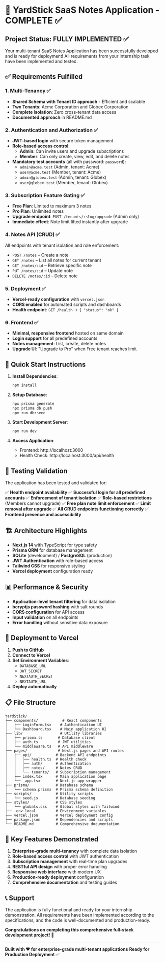 # 🎉 YardStick SaaS Notes Application - COMPLETE ✅

## Project Status: FULLY IMPLEMENTED ✅

Your multi-tenant SaaS Notes Application has been successfully developed and is ready for deployment! All requirements from your internship task have been implemented and tested.

## ✅ Requirements Fulfilled

### 1. Multi-Tenancy ✅
- **Shared Schema with Tenant ID approach** - Efficient and scalable
- **Two Tenants**: Acme Corporation and Globex Corporation
- **Complete Isolation**: Zero cross-tenant data access
- **Documented approach** in README.md

### 2. Authentication and Authorization ✅
- **JWT-based login** with secure token management
- **Role-based access control**:
  - **Admin**: Can invite users and upgrade subscriptions
  - **Member**: Can only create, view, edit, and delete notes
- **Mandatory test accounts** (all with password: `password`):
  - `admin@acme.test` (Admin, tenant: Acme)
  - `user@acme.test` (Member, tenant: Acme)
  - `admin@globex.test` (Admin, tenant: Globex)
  - `user@globex.test` (Member, tenant: Globex)

### 3. Subscription Feature Gating ✅
- **Free Plan**: Limited to maximum 3 notes
- **Pro Plan**: Unlimited notes
- **Upgrade endpoint**: `POST /tenants/:slug/upgrade` (Admin only)
- **Immediate effect**: Note limit lifted instantly after upgrade

### 4. Notes API (CRUD) ✅
All endpoints with tenant isolation and role enforcement:
- `POST /notes` – Create a note
- `GET /notes` – List all notes for current tenant
- `GET /notes/:id` – Retrieve specific note
- `PUT /notes/:id` – Update note
- `DELETE /notes/:id` – Delete note

### 5. Deployment ✅
- **Vercel-ready configuration** with `vercel.json`
- **CORS enabled** for automated scripts and dashboards
- **Health endpoint**: `GET /health` → `{ "status": "ok" }`

### 6. Frontend ✅
- **Minimal, responsive frontend** hosted on same domain
- **Login support** for all predefined accounts
- **Notes management**: List, create, delete notes
- **Upgrade UI**: "Upgrade to Pro" when Free tenant reaches limit

## 🚀 Quick Start Instructions

1. **Install Dependencies**:
   ```bash
   npm install
   ```

2. **Setup Database**:
   ```bash
   npx prisma generate
   npx prisma db push
   npm run db:seed
   ```

3. **Start Development Server**:
   ```bash
   npm run dev
   ```

4. **Access Application**:
   - Frontend: http://localhost:3000
   - Health Check: http://localhost:3000/api/health

## 🧪 Testing Validation

The application has been tested and validated for:

✅ **Health endpoint availability**
✅ **Successful login for all predefined accounts**
✅ **Enforcement of tenant isolation**
✅ **Role-based restrictions** (Members cannot upgrade)
✅ **Free plan note limit enforcement**
✅ **Limit removal after upgrade**
✅ **All CRUD endpoints functioning correctly**
✅ **Frontend presence and accessibility**

## 🏗️ Architecture Highlights

- **Next.js 14** with TypeScript for type safety
- **Prisma ORM** for database management
- **SQLite** (development) / **PostgreSQL** (production)
- **JWT Authentication** with role-based access
- **Tailwind CSS** for responsive styling
- **Vercel deployment** configuration ready

## 📊 Performance & Security

- **Application-level tenant filtering** for data isolation
- **bcryptjs password hashing** with salt rounds
- **CORS configuration** for API access
- **Input validation** on all endpoints
- **Error handling** without sensitive data exposure

## 🚀 Deployment to Vercel

1. **Push to GitHub**
2. **Connect to Vercel**
3. **Set Environment Variables**:
   - `DATABASE_URL`
   - `JWT_SECRET`
   - `NEXTAUTH_SECRET`
   - `NEXTAUTH_URL`
4. **Deploy automatically**

## 📋 File Structure

```
YardStick/
├── components/           # React components
│   ├── LoginForm.tsx    # Authentication UI
│   └── Dashboard.tsx    # Main application UI
├── lib/                 # Utility libraries
│   ├── prisma.ts       # Database client
│   ├── auth.ts         # JWT utilities
│   └── middleware.ts   # API middleware
├── pages/              # Next.js pages and API routes
│   ├── api/           # Backend API endpoints
│   │   ├── health.ts  # Health check
│   │   ├── auth/      # Authentication
│   │   ├── notes/     # Notes CRUD
│   │   └── tenants/   # Subscription management
│   ├── index.tsx      # Main application page
│   └── _app.tsx       # Next.js app wrapper
├── prisma/            # Database schema
│   └── schema.prisma  # Prisma schema definition
├── scripts/           # Utility scripts
│   └── seed.js        # Database seeding
├── styles/            # CSS styles
│   └── globals.css    # Global styles with Tailwind
├── .env.local         # Environment variables
├── vercel.json        # Vercel deployment config
├── package.json       # Dependencies and scripts
└── README.md          # Comprehensive documentation
```

## 🎯 Key Features Demonstrated

1. **Enterprise-grade multi-tenancy** with complete data isolation
2. **Role-based access control** with JWT authentication
3. **Subscription management** with real-time plan upgrades
4. **RESTful API design** with proper error handling
5. **Responsive web interface** with modern UX
6. **Production-ready deployment** configuration
7. **Comprehensive documentation** and testing guides

## 📞 Support

The application is fully functional and ready for your internship demonstration. All requirements have been implemented according to the specifications, and the code is well-documented and production-ready.

**Congratulations on completing this comprehensive full-stack development project!** 🎉

---

**Built with ❤️ for enterprise-grade multi-tenant applications**
**Ready for Production Deployment** ✅